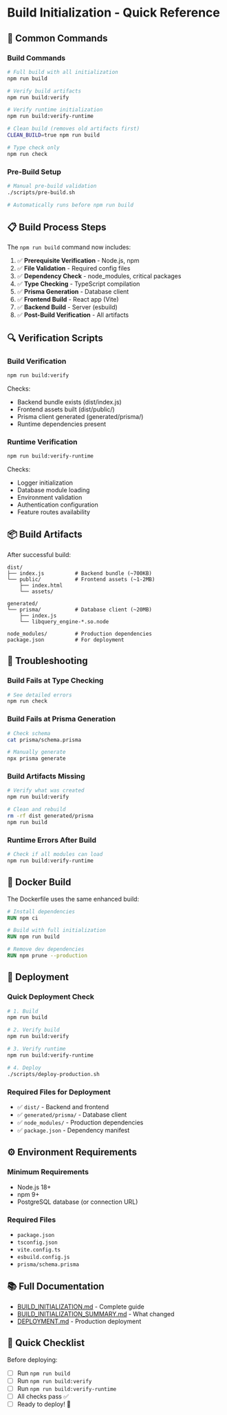 # Build Initialization - Quick Reference

## 🚀 Common Commands

### Build Commands
```bash
# Full build with all initialization
npm run build

# Verify build artifacts
npm run build:verify

# Verify runtime initialization
npm run build:verify-runtime

# Clean build (removes old artifacts first)
CLEAN_BUILD=true npm run build

# Type check only
npm run check
```

### Pre-Build Setup
```bash
# Manual pre-build validation
./scripts/pre-build.sh

# Automatically runs before npm run build
```

## 📋 Build Process Steps

The `npm run build` command now includes:

1. ✅ **Prerequisite Verification** - Node.js, npm
2. ✅ **File Validation** - Required config files
3. ✅ **Dependency Check** - node_modules, critical packages
4. ✅ **Type Checking** - TypeScript compilation
5. ✅ **Prisma Generation** - Database client
6. ✅ **Frontend Build** - React app (Vite)
7. ✅ **Backend Build** - Server (esbuild)
8. ✅ **Post-Build Verification** - All artifacts

## 🔍 Verification Scripts

### Build Verification
```bash
npm run build:verify
```
Checks:
- Backend bundle exists (dist/index.js)
- Frontend assets built (dist/public/)
- Prisma client generated (generated/prisma/)
- Runtime dependencies present

### Runtime Verification
```bash
npm run build:verify-runtime
```
Checks:
- Logger initialization
- Database module loading
- Environment validation
- Authentication configuration
- Feature routes availability

## 📦 Build Artifacts

After successful build:

```
dist/
├── index.js          # Backend bundle (~700KB)
└── public/           # Frontend assets (~1-2MB)
    ├── index.html
    └── assets/

generated/
└── prisma/           # Database client (~20MB)
    ├── index.js
    └── libquery_engine-*.so.node

node_modules/         # Production dependencies
package.json          # For deployment
```

## 🔧 Troubleshooting

### Build Fails at Type Checking
```bash
# See detailed errors
npm run check
```

### Build Fails at Prisma Generation
```bash
# Check schema
cat prisma/schema.prisma

# Manually generate
npx prisma generate
```

### Build Artifacts Missing
```bash
# Verify what was created
npm run build:verify

# Clean and rebuild
rm -rf dist generated/prisma
npm run build
```

### Runtime Errors After Build
```bash
# Check if all modules can load
npm run build:verify-runtime
```

## 🐳 Docker Build

The Dockerfile uses the same enhanced build:

```dockerfile
# Install dependencies
RUN npm ci

# Build with full initialization
RUN npm run build

# Remove dev dependencies
RUN npm prune --production
```

## 🚢 Deployment

### Quick Deployment Check
```bash
# 1. Build
npm run build

# 2. Verify build
npm run build:verify

# 3. Verify runtime
npm run build:verify-runtime

# 4. Deploy
./scripts/deploy-production.sh
```

### Required Files for Deployment
- ✅ `dist/` - Backend and frontend
- ✅ `generated/prisma/` - Database client
- ✅ `node_modules/` - Production dependencies
- ✅ `package.json` - Dependency manifest

## ⚙️ Environment Requirements

### Minimum Requirements
- Node.js 18+
- npm 9+
- PostgreSQL database (or connection URL)

### Required Files
- `package.json`
- `tsconfig.json`
- `vite.config.ts`
- `esbuild.config.js`
- `prisma/schema.prisma`

## 📚 Full Documentation

- [BUILD_INITIALIZATION.md](./docs/BUILD_INITIALIZATION.md) - Complete guide
- [BUILD_INITIALIZATION_SUMMARY.md](./BUILD_INITIALIZATION_SUMMARY.md) - What changed
- [DEPLOYMENT.md](./DEPLOYMENT.md) - Production deployment

## 🎯 Quick Checklist

Before deploying:
- [ ] Run `npm run build`
- [ ] Run `npm run build:verify`
- [ ] Run `npm run build:verify-runtime`
- [ ] All checks pass ✅
- [ ] Ready to deploy! 🚀

